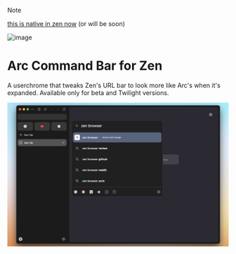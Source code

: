 > [!NOTE]
> [this is native in zen now](https://github.com/zen-browser/desktop/commit/c67fc71069f504725d6e30a96e8f2768f1ee8756#diff-c1bc8f75c6895ca697df76b04c377afee7279cd9c1e9ee44cdd7774a7eb6b66fR380) (or will be soon)
> 
> <img width="236" alt="image" src="https://github.com/user-attachments/assets/17692088-93d9-4448-981f-ea4a96484852" />

# Arc Command Bar for Zen
A userchrome that tweaks Zen's URL bar to look more like Arc's when it's expanded. Available only
for beta and Twilight versions.

![](https://github.com/greeeen-dev/zen-arc-cmd-bar/blob/main/image.png?raw=true)
